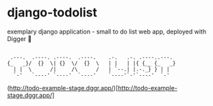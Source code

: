 # django-todolist
exemplary django application - small to do list web app, deployed with Digger 🚀

```

 .---.  .----. .----.  .----.    .-.   .-. .----..---. 
{_   _}/  {}  \| {}  \/  {}  \   | |   | |{ {__ {_   _}
  | |  \      /|     /\      /   | `--.| |.-._} } | |  
  `-'   `----' `----'  `----'    `----'`-'`----'  `-'  

```
(http://todo-example-stage.dggr.app/)[http://todo-example-stage.dggr.app/]
